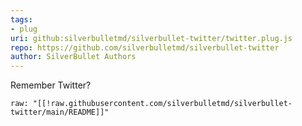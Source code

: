 ```yaml
---
tags:
- plug
uri: github:silverbulletmd/silverbullet-twitter/twitter.plug.js
repo: https://github.com/silverbulletmd/silverbullet-twitter
author: SilverBullet Authors
---
```

Remember Twitter?

```template
raw: "[[!raw.githubusercontent.com/silverbulletmd/silverbullet-twitter/main/README]]"
```